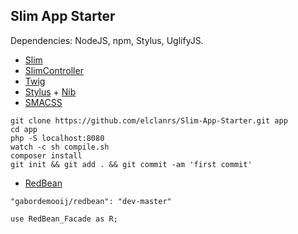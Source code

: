 ## Slim App Starter

Dependencies: NodeJS, npm, Stylus, UglifyJS.

- [Slim](http://docs.slimframework.com)
- [SlimController](https://github.com/fortrabbit/slimcontroller)
- [Twig](http://docs.slimframework.com)
- [Stylus](http://learnboost.github.io/stylus/) + [Nib](http://visionmedia.github.io/nib/)
- [SMACSS](http://smacss.com/book/)

```
git clone https://github.com/elclanrs/Slim-App-Starter.git app
cd app
php -S localhost:8080
watch -c sh compile.sh
composer install
git init && git add . && git commit -am 'first commit'
```

- [RedBean](http://www.redbeanphp.com/)

```
"gabordemooij/redbean": "dev-master"
```
```
use RedBean_Facade as R;
```
